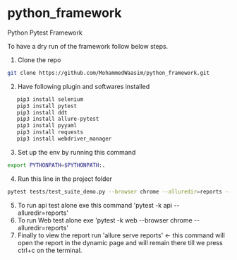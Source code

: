 # python_framework
Python Pytest Framework


To have a dry run of the framework follow below steps.
1. Clone the repo 
```sh
git clone https://github.com/MohammedWaasim/python_framework.git
```
2. Have following plugin and softwares installed
```sh
   pip3 install selenium
   pip3 install pytest
   pip3 install ddt
   pip3 install allure-pytest
   pip3 install pyyaml
   pip3 install requests
   pip3 install webdriver_manager
 ```
3. Set up the env by running this command 
```sh
export PYTHONPATH=$PYTHONPATH:.
```
4. Run this line in the project folder 
```sh
pytest tests/test_suite_demo.py --browser chrome --alluredir=reports --env staging
```
5. To run api test alone exe this command 'pytest -k api --alluredir=reports'
7. To run Web test alone exe 'pytest -k web --browser chrome --alluredir=reports'
6. Finally to view the report run 'allure serve reports' <- this command will open the report in the dynamic page and
will remain there till we press ctrl+c on the terminal.
  
